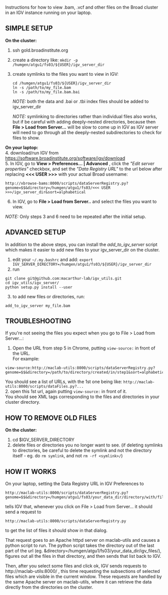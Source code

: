 Instructions for how to view .bam, .vcf and other files on the Broad cluster in an IGV instance running on your laptop.

SIMPLE SETUP
------------

**On the cluster:**  
1. ssh gold.broadinstitute.org
2. create a directory like: ```mkdir -p /humgen/atgu1/fs03/${USER}/igv_server_dir```
3. create symlinks to the files you want to view in IGV: 
      ```
      cd /humgen/atgu1/fs03/${USER}/igv_server_dir
      ln -s /path/to/my_file.bam
      ln -s /path/to/my_file.bam.bai
      ```
   *NOTE:* both the data and .bai or .tbi index files should be added to igv_server_dir   
   
   *NOTE:* symlinking to directories rather than individual files also works, but if be careful with adding deeply-nested directories, 
   because then **File > Load from Server...** will be slow to come up in IGV as IGV server will need to go through all the deeply-nested subdirectories to check for files to show.    


**On your laptop:**  
4. download/run IGV from https://software.broadinstitute.org/software/igv/download  
5. In IGV, go to **View > Preferences... | Advanced** , click the *"Edit server properties"* checkbox, and set the *"Data Registry URL"* to the url below after replacing **<<< USER >>>** with your actual Broad username:   
   
   ```
   http://xbrowse-bams:8000/scripts/dataServerRegistry.py?genome=$$&directory=/humgen/atgu1/fs03/<<< USER >>>/igv_server_dir&sort=alphabetical
   ```
6. In IGV, go to **File > Load from Server..** and select the files you want to view.

*NOTE:* Only steps 3 and 6 need to be repeated after the initial setup. 

ADVANCED SETUP
--------------

In addition to the above steps, you can install the *add_to_igv_server* script which makes it easier to add new files to your igv_server_dir on the cluster. 

1. edit your `~/.my.bashrc` and add: 
```export IGV_SERVER_DIRECTORY=/humgen/atgu1/fs03/${USER}/igv_server_dir```
2. run 
```
git clone git@github.com:macarthur-lab/igv_utils.git
cd igv_utils/igv_server/
python setup.py install --user
```
3. to add new files or directories, run:
```
add_to_igv_server my_file.bam
```

TROUBLESHOOTING
---------------

If you're not seeing the files you expect when you go to File > Load from Server...:  
1. Open the URL from step 5 in Chrome, putting `view-source:` in front of the URL.  
For example:    
```
view-source:http://maclab-utils:8000/scripts/dataServerRegistry.py?genome=$$&directory=/path/to/directory/created/in/step1&sort=alphabetical
```  
You should see a list of URLs, with the 1st one being like: `http://maclab-utils:8000/scripts/dataFiles.py?...`  
2. open this 1st url, again putting `view-source:` in front of it.  
You should see XML tags corresponding to the files and directories in your cluster directory.  


HOW TO REMOVE OLD FILES
-----------------------

**On the cluster:**  
1. cd $IGV_SERVER_DIRECTORY  
2. delete files or directories you no longer want to see.  (if
   deleting symlinks to directories, be careful to delete the symlink and not the directory itself - eg. do `rm symlink`, and not `rm -rf <symlink>/`)  



HOW IT WORKS
------------

On your laptop, setting the Data Registry URL in IGV Preferences to
```
http://maclab-utils:8000/scripts/dataServerRegistry.py?genome=$$&directory=/humgen/atgu1/fs03/your_data_dir/directory/with/files/you/want/to/view/in/igv
```   
tells IGV that, whenever you click on File > Load from Server... it should send a request to 
```
http://maclab-utils:8000/scripts/dataServerRegistry.py 
```
to get the list of files it should show in that dialog. 

That request goes to an Apache httpd server on maclab-utils and causes a python script to run. The python script takes the directory out of the last part of the url (eg. &directory=/humgen/atgu1/fs03/your_data_dir/igv_files/), 
figures out all the files in that directory, and then sends that list back to IGV.

Then, after you select some files and click ok, IGV sends requests to http://maclab-utils:8000/ , this time requesting the
subsections of selected files which are visible in the current window. These
requests are handled by the same Apache server on maclab-utils, where it can retrieve the data directly from the directories on the cluster.
